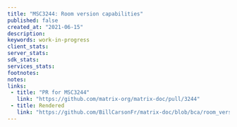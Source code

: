```yaml
---
title: "MSC3244: Room version capabilities"
published: false
created_at: "2021-06-15"
description:
keywords: work-in-progress
client_stats:
server_stats:
sdk_stats:
services_stats:
footnotes:
notes:
links:
 - title: "PR for MSC3244"
   link: "https://github.com/matrix-org/matrix-doc/pull/3244"
 - title: Rendered
   link: "https://github.com/BillCarsonFr/matrix-doc/blob/bca/room_version_capabilities/proposals/3244-room-version-capabilities.md"
---
```

